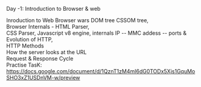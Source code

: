 Day -1: Introduction to Browser & web   

Inroduction to Web Browser wars DOM tree CSSOM tree,   
Browser Internals - HTML Parser,   
CSS Parser, Javascript v8 engine,
internals IP -- MMC addess -- ports & Evolution of HTTP,   
HTTP Methods   
How the server looks at the URL   
Request & Response Cycle   
 Practise
TasK: https://docs.google.com/document/d/1QznT1zM4mI6dG0TODx5Xjs1GquMoSHO3xZ1USDnVM-w/preview   